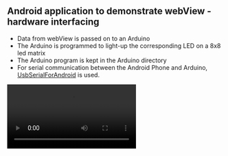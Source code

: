
## Android application to demonstrate webView - hardware interfacing

- Data from webView is passed on to an Arduino
- The Arduino is programmed to light-up the corresponding LED on a 8x8 led matrix
- The Arduino program is kept in the Arduino directory
- For serial communication between the Android Phone and Arduino, [UsbSerialForAndroid](https://github.com/mik3y/usb-serial-for-android) is used.

![](sample.mp4)